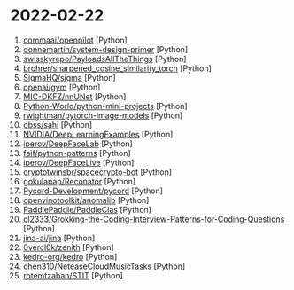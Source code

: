 # 2022-02-22

1. [commaai/openpilot](https://github.com/commaai/openpilot "openpilot is an open source driver assistance system. openpilot performs the functions of Automated Lane Centering and Adaptive Cruise Control for over 150 supported car makes and models.") [Python]
2. [donnemartin/system-design-primer](https://github.com/donnemartin/system-design-primer "Learn how to design large-scale systems. Prep for the system design interview. Includes Anki flashcards.") [Python]
3. [swisskyrepo/PayloadsAllTheThings](https://github.com/swisskyrepo/PayloadsAllTheThings "A list of useful payloads and bypass for Web Application Security and Pentest/CTF") [Python]
4. [brohrer/sharpened_cosine_similarity_torch](https://github.com/brohrer/sharpened_cosine_similarity_torch "A Sharpened Cosine Similarity layer for PyTorch") [Python]
5. [SigmaHQ/sigma](https://github.com/SigmaHQ/sigma "Generic Signature Format for SIEM Systems") [Python]
6. [openai/gym](https://github.com/openai/gym "A toolkit for developing and comparing reinforcement learning algorithms.") [Python]
7. [MIC-DKFZ/nnUNet](https://github.com/MIC-DKFZ/nnUNet "") [Python]
8. [Python-World/python-mini-projects](https://github.com/Python-World/python-mini-projects "A collection of simple python mini projects to enhance your python skills") [Python]
9. [rwightman/pytorch-image-models](https://github.com/rwightman/pytorch-image-models "PyTorch image models, scripts, pretrained weights -- ResNet, ResNeXT, EfficientNet, EfficientNetV2, NFNet, Vision Transformer, MixNet, MobileNet-V3/V2, RegNet, DPN, CSPNet, and more") [Python]
10. [obss/sahi](https://github.com/obss/sahi "A lightweight vision library for performing large scale object detection/ instance segmentation.") [Python]
11. [NVIDIA/DeepLearningExamples](https://github.com/NVIDIA/DeepLearningExamples "Deep Learning Examples") [Python]
12. [iperov/DeepFaceLab](https://github.com/iperov/DeepFaceLab "DeepFaceLab is the leading software for creating deepfakes.") [Python]
13. [faif/python-patterns](https://github.com/faif/python-patterns "A collection of design patterns/idioms in Python") [Python]
14. [iperov/DeepFaceLive](https://github.com/iperov/DeepFaceLive "Real-time face swap for PC streaming or video calls") [Python]
15. [cryptotwinsbr/spacecrypto-bot](https://github.com/cryptotwinsbr/spacecrypto-bot "This is a free python bot program that crosses you to farm with auto click in space crypto NFT game, having fun :)") [Python]
16. [gokulapap/Reconator](https://github.com/gokulapap/Reconator "Automated Recon for Pentesting & Bug Bounty") [Python]
17. [Pycord-Development/pycord](https://github.com/Pycord-Development/pycord "Pycord, a maintained fork of discord.py, is a python wrapper for the Discord API") [Python]
18. [openvinotoolkit/anomalib](https://github.com/openvinotoolkit/anomalib "An anomaly detection library comprising state-of-the-art algorithms and features such as experiment management, hyper-parameter optimization, and edge inference.") [Python]
19. [PaddlePaddle/PaddleClas](https://github.com/PaddlePaddle/PaddleClas "A treasure chest for visual recognition powered by PaddlePaddle") [Python]
20. [cl2333/Grokking-the-Coding-Interview-Patterns-for-Coding-Questions](https://github.com/cl2333/Grokking-the-Coding-Interview-Patterns-for-Coding-Questions "") [Python]
21. [jina-ai/jina](https://github.com/jina-ai/jina "Cloud-native neural search framework for 𝙖𝙣𝙮 kind of data") [Python]
22. [0vercl0k/zenith](https://github.com/0vercl0k/zenith "Zenith exploits a memory corruption vulnerability in the NetUSB driver to get remote-code execution on the TP-Link Archer C7 V5 router for Pwn2Own Austin 2021.") [Python]
23. [kedro-org/kedro](https://github.com/kedro-org/kedro "A Python framework for creating reproducible, maintainable and modular data science code.") [Python]
24. [chen310/NeteaseCloudMusicTasks](https://github.com/chen310/NeteaseCloudMusicTasks "网易云音乐自动任务：刷等级、云贝、云豆等") [Python]
25. [rotemtzaban/STIT](https://github.com/rotemtzaban/STIT "") [Python]
